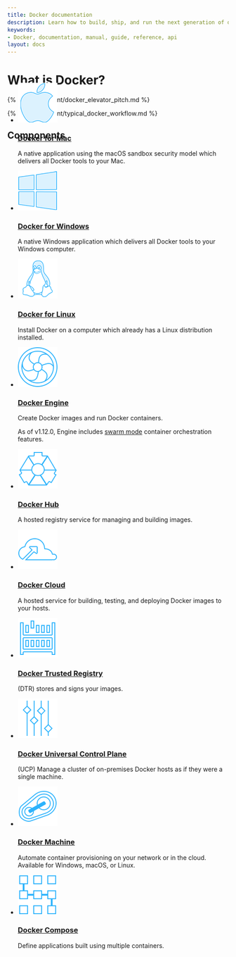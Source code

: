 ```yaml
---
title: Docker documentation
description: Learn how to build, ship, and run the next generation of distributed applications
keywords:
- Docker, documentation, manual, guide, reference, api
layout: docs
---
```


# What is Docker?

{% include content/docker_elevator_pitch.md %}

{% include content/typical_docker_workflow.md %}

## Components

<section class="section projects_items_section GenericDev" style="margin-top:-150px; margin-bottom:-150px">
<ul class="items widthcol3 media">
<li>
	<div class="media_image">
		<a href="/docker-for-mac/"><img src="/images/icon-apple@2X.png" alt="Docker for Mac"></a>
	</div>
	<div class="media_content">
	<div data-mh="mh_docker_projects">
	<h3><a href="/docker-for-mac/">Docker for Mac</a></h3>
		<p>A native application using the macOS sandbox security model which delivers all Docker tools to your Mac.</p>
	</div>
	</div>
</li>
<li>
	<div class="media_image">
		<a href="/docker-for-windows/"><img src="/images/icon-windows@2X.png" alt="Docker for Windows"></a>
	</div>
	<div class="media_content">
	<div data-mh="mh_docker_projects">
	<h3><a href="/docker-for-windows/">Docker for Windows</a></h3>
		<p>A native Windows application which delivers all Docker tools to your Windows computer.</p>
	</div>
	</div>
</li>
<li>
	<div class="media_image">
		<a href="/engine/installation/linux/"><img src="/images/icon-linux@2X.png" alt="Docker for Linux"></a>
	</div>
	<div class="media_content">
	<div data-mh="mh_docker_projects">
	<h3><a href="/engine/installation/linux/">Docker for Linux</a></h3>
		<p>Install Docker on a computer which already has a Linux distribution installed.</p>
	</div>
	</div>
</li>
</ul>
<ul class="items widthcol media">
<li>
<div class="media_image">
	<a href="/engine/installation/"><img src="/images/icon-engine@2X.png" alt="Docker Engine"></a>
</div>
	<div class="media_content">
	<div data-mh="mh_docker_projects">
	<h3><a href="/engine/installation/">Docker Engine</a></h3>
		<p>
    Create Docker images and run Docker containers.</p>
    <p>
		As of v1.12.0, Engine includes <a href="/engine/swarm/">swarm mode</a> container orchestration features.</p>
	</div>
	</div>
</li>
</ul>
<ul class="items widthcol2 media">
<li>
<div class="media_image">
	<a href="/docker-hub/overview/"><img src="/images/icon-hub@2X.png" alt="Docker Hub"></a>
</div>
	<div class="media_content">
	<div data-mh="mh_docker_projects">
	<h3><a href="/docker-hub/overview/">Docker Hub</a></h3>
		<p>
    A hosted registry service for managing and building images.</p>
	</div>
	</div>
</li>
<li>
<div class="media_image">
	<a href="/docker-cloud/overview/"><img src="/images/icon-cloud@2X.png" alt="Docker Cloud"></a>
</div>
	<div class="media_content">
	<div data-mh="mh_docker_projects">
	<h3><a href="/docker-cloud/overview/">Docker Cloud</a></h3>
		<p>
    A hosted service for building, testing, and deploying Docker images to your hosts.</p>
	</div>
	</div>
</li>
<li>
<div class="media_image">
	<a href="/docker-trusted-registry/"><img src="/images/icon-registry@2X.png" alt="Docker Trusted Registry"></a>
</div>
	<div class="media_content">
	<div data-mh="mh_docker_projects">
	<h3><a href="/docker-trusted-registry/">Docker Trusted Registry</a></h3>
		<p>
    (DTR) stores and signs your images.</p>
	</div>
	</div>
</li>
<li>
<div class="media_image">
	<a href="/ucp/overview/"><img src="/images/icon-ucp@2X.png" alt="Docker Universal Control Plane"></a>
</div>
	<div class="media_content">
	<div data-mh="mh_docker_projects">
	<h3><a href="/ucp/overview/">Docker Universal Control Plane</a></h3>
		<p>
    (UCP) Manage a cluster of on-premises Docker hosts as if they were a single machine.
    </p>
	</div>
	</div>
</li>
<li>
<div class="media_image">
	<a href="/machine/install-machine/"><img src="/images/icon-machine@2X.png" alt="Docker Machine"></a>
</div>
	<div class="media_content">
	<div data-mh="mh_docker_projects">
	<h3><a href="/machine/install-machine/">Docker Machine</a></h3>
		<p>
    Automate container provisioning on your network or in
    the cloud. Available for Windows, macOS, or Linux.</p>
	</div>
	</div>
</li>
<li>
<div class="media_image">
	<a href="/compose/overview/"><img src="/images/icon-compose@2X.png" alt="Docker Compose"></a>
</div>
	<div class="media_content">
	<div data-mh="mh_docker_projects">
	<h3><a href="/compose/overview/">Docker Compose</a></h3>
		<p>
    Define applications built using multiple containers.</p>
	</div>
	</div>
</li>
</ul>
</section>
